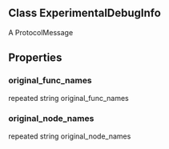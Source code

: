 ## Class ExperimentalDebugInfo
A ProtocolMessage
## Properties
### original_func_names
repeated string original_func_names
### original_node_names
repeated string original_node_names
